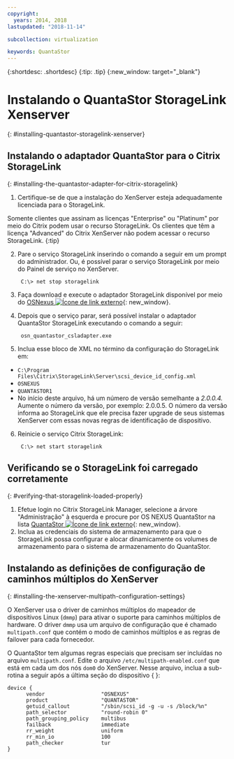 ```yaml
---
copyright:
  years: 2014, 2018
lastupdated: "2018-11-14"

subcollection: virtualization

keywords: QuantaStor
---
```

{:shortdesc: .shortdesc}
{:tip: .tip}
{:new_window: target="_blank"}

# Instalando o QuantaStor StorageLink Xenserver
{: #installing-quantastor-storagelink-xenserver}

## Instalando o adaptador QuantaStor para o Citrix StorageLink
{: #installing-the-quantastor-adapter-for-citrix-storagelink}

1. Certifique-se de que a instalação do XenServer esteja adequadamente licenciada para o StorageLink.

Somente clientes que assinam as licenças "Enterprise" ou "Platinum" por meio do Citrix podem usar o recurso StorageLink. Os clientes que têm a licença "Advanced" do Citrix XenServer não podem acessar o recurso StorageLink.
{:tip}

2. Pare o serviço StorageLink inserindo o comando a seguir em um prompt do administrador. Ou, é possível parar o serviço StorageLink por meio do Painel de serviço no XenServer.

        C:\> net stop storagelink

3. Faça download e execute o adaptador StorageLink disponível por meio do [OSNexus ![Ícone de link externo](../../icons/launch-glyph.svg "Ícone de link externo")](http://www.osnexus.com/trynow/){: new_window}.
4. Depois que o serviço parar, será possível instalar o adaptador QuantaStor StorageLink executando o comando a seguir:

        osn_quantastor_csladapter.exe

5. Inclua esse bloco de XML no término da configuração do StorageLink em:
  * `C:\Program Files\Citrix\StorageLink\Server\scsi_device_id_config.xml`
  * `OSNEXUS`
  * `QUANTASTOR1`
  * No início deste arquivo, há um número de versão semelhante a _2.0.0.4._ Aumente o número da versão, por exemplo: 2.0.0.5. O número da versão informa ao StorageLink que ele precisa fazer upgrade de seus sistemas XenServer com essas novas regras de identificação de dispositivo.
6. Reinicie o serviço Citrix StorageLink:

        C:\> net start storagelink

## Verificando se o StorageLink foi carregado corretamente
{: #verifying-that-storagelink-loaded-properly}

1. Efetue login no Citrix StorageLink Manager, selecione a árvore "Administração" à esquerda e procure por OS NEXUS QuantaStor na lista [QuantaStor ![Ícone de link externo](../../icons/launch-glyph.svg "Ícone de link externo")](http://svn.osnexus.com/mediawiki/images/thumb/c/c8/Storagelink_admin.png/640px-Storagelink_admin.png){: new_window}.
2. Inclua as credenciais do sistema de armazenamento para que o StorageLink possa configurar e alocar dinamicamente os volumes de armazenamento para o sistema de armazenamento do QuantaStor.

## Instalando as definições de configuração de caminhos múltiplos do XenServer
{: #installing-the-xenserver-multipath-configuration-settings}

O XenServer usa o driver de caminhos múltiplos do mapeador de dispositivos Linux (`dmmp`) para ativar o suporte para caminhos múltiplos de hardware. O driver `dmmp` usa um arquivo de configuração que é chamado `multipath.conf` que contém o modo de caminhos múltiplos e as regras de failover para cada fornecedor.

O QuantaStor tem algumas regras especiais que precisam ser incluídas no arquivo `multipath.conf`. Edite o arquivo `/etc/multipath-enabled.conf` que está em cada um dos nós `dom0` do XenServer. Nesse arquivo, inclua a sub-rotina a seguir após a última seção do dispositivo { }:

    device {
          vendor                  "OSNEXUS"
          product                 "QUANTASTOR"
          getuid_callout          "/sbin/scsi_id -g -u -s /block/%n"
          path_selector           "round-robin 0"
          path_grouping_policy    multibus
          failback                immediate
          rr_weight               uniform
          rr_min_io               100
          path_checker            tur
    }
